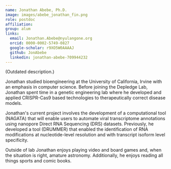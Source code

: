 ```yaml
---
name: Jonathan Abebe, Ph.D.
image: images/abebe_jonathan_fin.png
role: postdoc
affiliation:
group: alum
links:
  email: Jonathan.Abebe@nyulangone.org
  orcid: 0000-0002-5749-0827
  google-scholar: r9XO5W0AAAAJ
  github: JonAbebe
  linkedin: jonathan-abebe-709944232
---
```


(Outdated description.)

Jonathan studied bioengineering at the University of California, Irvine with an emphasis in computer science. Before joining the Depledge Lab, Jonathan spent time in a genetic engineering lab where he developed and applied CRISPR-Cas9 based technologies to therapeutically correct disease models.  

Jonathan's current project involves the development of a computational tool (NAGATA) that will enable users to automate viral transcriptome annotations using nanopore Direct RNA Sequencing (DRS) datasets.
Previously, he developed a tool (DRUMMER) that enabled the identification of RNA modifications at nucleotide-level resolution and with transcript isoform level specificity.

Outside of lab Jonathan enjoys playing video and board games and, when the situation is right, amature astronomy. Additionally, he enjoys reading all things sports and comic books.